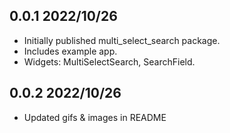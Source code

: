## 0.0.1 2022/10/26

- Initially published multi_select_search package.
- Includes example app.
- Widgets: MultiSelectSearch, SearchField.
## 0.0.2 2022/10/26

- Updated gifs & images in README
